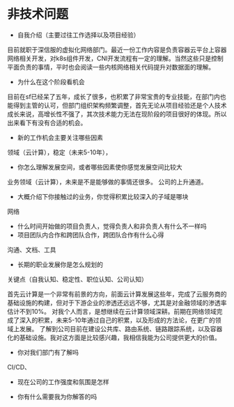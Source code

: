 # 非技术问题

- 自我介绍（主要过往工作选择以及项目经验）

目前就职于深信服的虚拟化网络部门。最近一份工作内容是负责容器云平台上容器网络相关开发，对k8s组件开发，CNI开发流程有一定的理解。当然这些只是控制平面负责的事情，平时也会阅读一些内核网络相关代码提升对数据面的理解。

- 为什么在这个阶段看机会

目前在sf已经呆了五年，成长了很多，也积累了非常宝贵的专业技能，在部门内也能得到主管的认可，但部门组织架构频繁调整，首先无论从项目经验还是个人技术成长来说，高增长性不强了，其次技术能力无法在现阶段的项目很好的体现。所以出来看下有没有合适的机会。

- 新的工作机会主要关注哪些因素

领域（云计算），稳定（未来5-10年），

- 你怎么理解发展空间，或者哪些因素使你感觉发展空间比较大

业务领域（云计算），未来是不是能够做的事情还很多。
公司的上升通道。

- 大概介绍下你接触过的业务，你觉得积累比较深入的子域是哪块

网络

- 什么时间开始做的项目负责人，觉得负责人和非负责人有什么不一样吗
- 项目团队内合作和跨团队合作，跨团队合作有什么心得

沟通、文档、工具

- 长期的职业发展你是怎么规划的

关键点（自我认知、稳定性、职位认知、公司认知）

首先云计算是一个非常有前景的方向，前面云计算发展这些年，完成了云服务商的基础设施的构建，但对于下游企业的渗透还远远不够，尤其是对金融领域的渗透率估计不到10%。
对我个人而言，是想继续在云计算领域深耕。前期在网络领域完成了深入的积累，未来5-10年通过自己的积累，以及形成的方法论，在更广的领域上发展。
了解到公司目前在建设公共库、路由系统、链路跟踪系统，以及容器化的基础设施。我对这方面是比较感兴趣，我相信我能为公司提供更大的价值。

- 你对我们部门有了解吗

CI/CD、

- 现在公司的工作强度和氛围是怎样


- 你有什么需要我为你解答的吗
